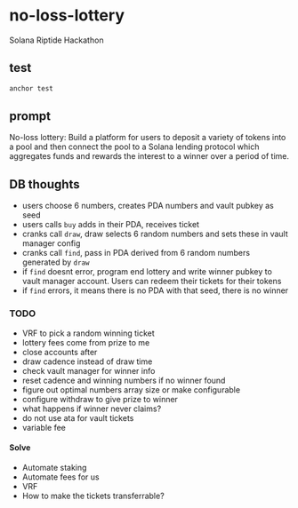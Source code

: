 # no-loss-lottery

Solana Riptide Hackathon

## test

```bash
anchor test
```

## prompt

No-loss lottery: Build a platform for users to deposit a variety of tokens into a pool and then connect the pool to a Solana lending protocol which aggregates funds and rewards the interest to a winner over a period of time.


## DB thoughts

- users choose 6 numbers, creates PDA numbers and vault pubkey as seed
- users calls `buy` adds in their PDA, receives ticket
- cranks call `draw`, draw selects 6 random numbers and sets these in vault manager config
- cranks call `find`, pass in PDA derived from 6 random numbers generated by `draw`
- if `find` doesnt error, program end lottery and write winner pubkey to vault manager account. Users can redeem their tickets for their tokens
- if `find` errors, it means there is no PDA with that seed, there is no winner

### TODO

- VRF to pick a random winning ticket
- lottery fees come from prize to me
- close accounts after
- draw cadence instead of draw time
- check vault manager for winner info
- reset cadence and winning numbers if no winner found
- figure out optimal numbers array size or make configurable
- configure withdraw to give prize to winner
- what happens if winner never claims?
- do not use ata for vault tickets
- variable fee

#### Solve

- Automate staking
- Automate fees for us
- VRF
- How to make the tickets transferrable?